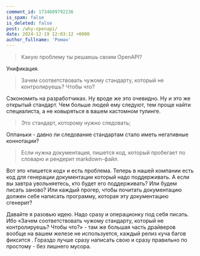 ```yaml
---
comment_id: 1734609792236
is_spam: false
is_deleted: false
post: /why-openapi/
date: 2024-12-19 12:03:12 +0000
author_fullname: 'Роман'
---
```


> Какую проблему ты решаешь своим OpenAPI?

Унификация.

> Зачем соответствовать чужому стандарту, который не контролируешь? Чтобы что?

Сэкономить на разработчиках. Ну вроде же это очевидно. Ну и это же открытый стандарт. Чем больше людей ему следуют, тем проще найти специалиста, а не ковыряться в вашем кастомном тулинге.

> Это стандарт, которому нужно следовать; 

Оппаньки - давно ли следование стандартам стало иметь негативные коннотации?

> Если нужна документация, пишется код, который пробегает по словарю и рендерит markdown-файл.

Вот это «пишется код» и есть проблема. Теперь в нашей компании есть код для генерации документации который надо поддерживать. А если вы завтра увольняетесь, кто будет его поддерживать? Или будем писать заново? Или каждый прогер, чтобы почитать документацию должен себе написать программу, которая эту документацию сгенерит?

Давайте я разовью идею. Надо сразу и операционку под себя писать. Ибо «Зачем соответствовать чужому стандарту, который не контролируешь? Чтобы что?» - там же большая часть драйверов вообще на вашем железе не используется, каждый релиз куча багов фиксится . Гораздо лучше сразу написать свою и сразу правильно по простому - без лишнего мусора.


